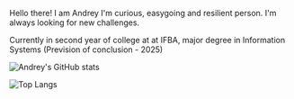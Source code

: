 Hello there! I am Andrey
I'm curious, easygoing and resilient person. I'm always looking for new challenges.

Currently in second year of college at at IFBA, major degree in Information Systems (Prevision of conclusion - 2025)

![Andrey's GitHub stats](https://github-readme-stats.vercel.app/api?username=AndreyMoraess&show_icons=true&theme=radical)

![Top Langs](https://github-readme-stats.vercel.app/api/top-langs/?username=AndreyMoraess&amp;layout=compact&amp;show_icons=true&amp;hide_border=true&amp;langs_count=7&amp;theme=radical)



	
